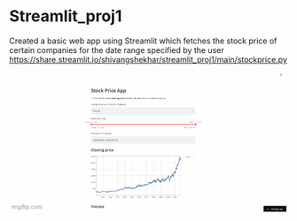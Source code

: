# Streamlit_proj1

Created a basic web app using Streamlit which fetches the stock price of certain companies for the date range specified by the user
https://share.streamlit.io/shivangshekhar/streamlit_proj1/main/stockprice.py

![](https://github.com/ShivangShekhar/Streamlit_proj1/blob/main/642z1l.gif)

